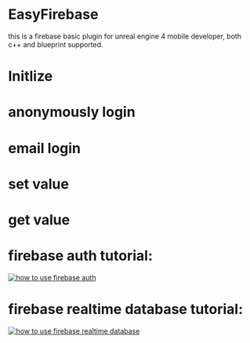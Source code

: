 # EasyFirebase
this is a firebase basic plugin for unreal engine 4 mobile developer, both c++ and blueprint supported.

# Initlize


# anonymously login
 

# email login

# set value

# get value


# firebase auth tutorial:
[![how to use firebase auth](https://i.ytimg.com/vi/10d-iv9P6Jk/hqdefault.jpg?sqp=-oaymwEZCNACELwBSFXyq4qpAwsIARUAAIhCGAFwAQ==&rs=AOn4CLDV22XRSmrQsG8bx0XYITL7P83frg)](https://youtu.be/10d-iv9P6Jk)

# firebase realtime database tutorial:
[![how to use firebase realtime database](https://i.ytimg.com/vi/5aQ6J3tj3CU/hqdefault.jpg?sqp=-oaymwEZCNACELwBSFXyq4qpAwsIARUAAIhCGAFwAQ==&rs=AOn4CLApWT56tCHFuqmGY3cH3G6W9PL1Ww)](https://youtu.be/5aQ6J3tj3CU)

